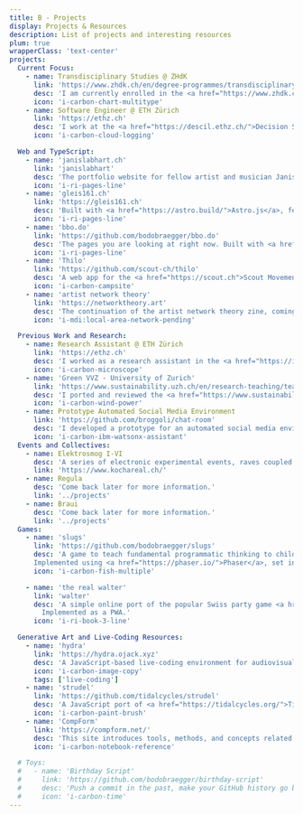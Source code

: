 ```yaml
---
title: B - Projects
display: Projects & Resources
description: List of projects and interesting resources
plum: true
wrapperClass: 'text-center'
projects:
  Current Focus:
    - name: Transdisciplinary Studies @ ZHdK
      link: 'https://www.zhdk.ch/en/degree-programmes/transdisciplinarystudies'
      desc: 'I am currently enrolled in the <a href="https://www.zhdk.ch/en/degree-programmes/transdisciplinarystudies">Transdisciplinary Studies</a> program at <a href="https://www.zhdk.ch/en">ZHdK</a>, where I am exploring the intersection of music, visual art, technology, and science.'
      icon: 'i-carbon-chart-multitype'
    - name: Software Engineer @ ETH Zürich
      link: 'https://ethz.ch'
      desc: 'I work at the <a href="https://descil.ethz.ch/">Decision Science Laboratory</a>, where I maintain the existing lab infrastructure and develop new tools for behavioral research, mainly using Python and C#. I also containerize the tech stack and migrate it to an in-house Kubernetes cluster.'
      icon: 'i-carbon-cloud-logging'

  Web and TypeScript:
    - name: 'janislabhart.ch'
      link: 'janislabhart'
      desc: 'The portfolio website for fellow artist and musician Janis labhart, based on a design by Lara Koller. Built with <a href="https://astro.build/">Astro.js</a>. The code can be found <a href="https://github.com/bodobraegger/janislabhart">here</a>.'
      icon: 'i-ri-pages-line'
    - name: 'gleis161.ch'
      link: 'https://gleis161.ch'
      desc: 'Built with <a href="https://astro.build/">Astro.js</a>, featuring an encrypted content system for anonymous administration. It was built to raise money for organizations in Gaza. Find the source <a href="https://github.com/gleis161/home">here</a>.'
      icon: 'i-ri-pages-line'
    - name: 'bbo.do'
      link: 'https://github.com/bodobraegger/bbo.do'
      desc: 'The pages you are looking at right now. Built with <a href="https://vuejs.org/">Vue.js</a> and <a href="https://unocss.dev/">Uno.css</a>.'
      icon: 'i-ri-pages-line'
    - name: 'Thilo'
      link: 'https://github.com/scout-ch/thilo'
      desc: 'A web app for the <a href="https://scout.ch">Scout Movement</a> in Switzerland. Built with <a href="https://reactjs.org/">React</a> and <a href="https://primer.style/">Primer</a>. Implemented as a Progressive Web App, installable on mobile devices and available offline.'
      icon: 'i-carbon-campsite'
    - name: 'artist network theory'
      link: 'https://networktheory.art'
      desc: 'The continuation of the artist network theory zine, coming soon. Code is available on <a href="https://github.com/bodobraegger/artist-network-theory">GitHub</a>.'
      icon: 'i-mdi:local-area-network-pending'

  Previous Work and Research:
    - name: Research Assistant @ ETH Zürich
      link: 'https://ethz.ch'
      desc: 'I worked as a research assistant in the <a href="https://ip.ethz.ch/">Intellectual Property Group</a> of <a href="https://ethz.ch">ETH Zürich</a> for five years, next to my studies. I mainly engineered behavioral research software, building on Python, Django, and oTree, used in laboratories and online experiments that I also supervised at times, assisting on several papers and research projects at the <a href="https://gess.ethz.ch/en.html">ETH Department of Humanities, Social and Political Sciences</a>.'
      icon: 'i-carbon-microscope'
    - name: 'Green VVZ - University of Zurich'
      link: 'https://www.sustainability.uzh.ch/en/research-teaching/teaching/Green-VVZ.html'
      desc: 'I ported and reviewed the <a href="https://www.sustainability.uzh.ch/en/research-teaching/teaching/Green-VVZ.html">Green VVZ</a> tool, which allows admins to create and display collection of courses at UZH with a focus on sustainability. The project was done for the <a href="https://www.ifi.uzh.ch/en/isr.html">Informatics and Sustainability Research</a> group.'
      icon: 'i-carbon-wind-power'
    - name: Prototype Automated Social Media Environment
      link: 'https://github.com/broggoli/chat-room'
      desc: 'I developed a prototype for an automated social media environment for researching chat moderation for the <a href="https://www.ipz.uzh.ch/en.html">UZH Department of Political Science</a>.'
      icon: 'i-carbon-ibm-watsonx-assistant'
  Events and Collectives:
    - name: Elektrosmog I-VI
      desc: 'A series of electronic experimental events, raves coupled with lan-parties hosted in squats and off spaces in Zurich. Notably the <a href="https://www.kochareal.ch/">Koch Areal</a>.'
      link: 'https://www.kochareal.ch/'
    - name: Regula
      desc: 'Come back later for more information.'
      link: '../projects'
    - name: Braui
      desc: 'Come back later for more information.'
      link: '../projects'
  Games:
    - name: 'slugs'
      link: 'https://github.com/bodobraegger/slugs'
      desc: 'A game to teach fundamental programmatic thinking to children, used in studies at <a href="https://ethz.ch">ETH Zürich</a>.
      Implemented using <a href="https://phaser.io/">Phaser</a>, set in a semi-procedurally generated world, with mouse and text controls, emulating terminal usage.'
      icon: 'i-carbon-fish-multiple'

    - name: 'the real walter'
      link: 'walter'
      desc: 'A simple online port of the popular Swiss party game <a href="https://urs.fatamorgana.ch/wahre.html">Der wahre Walter</a>.
        Implemented as a PWA.'
      icon: 'i-ri-book-3-line'

  Generative Art and Live-Coding Resources:
    - name: 'hydra'
      link: 'https://hydra.ojack.xyz'
      desc: 'A JavaScript-based live-coding environment for audiovisuals, simulating analog video synthesis. Created by <a href="https://ojack.xyz">Olivia Jack</a>.'
      icon: 'i-carbon-image-copy'
      tags: ['live-coding']
    - name: 'strudel'
      link: 'https://github.com/tidalcycles/strudel'
      desc: 'A JavaScript port of <a href="https://tidalcycles.org/">Tidal Cycles</a>, a live-coding environment for music.'
      icon: 'i-carbon-paint-brush'
    - name: 'CompForm'
      link: 'https://compform.net/'
      desc: 'This site introduces tools, methods, and concepts related to creating computational form. It discusses computational form in many mediums.'
      icon: 'i-carbon-notebook-reference'

  # Toys:
  #   - name: 'Birthday Script'
  #     link: 'https://github.com/bodobraegger/birthday-script'
  #     desc: 'Push a commit in the past, make your GitHub history go back to your birthday.'
  #     icon: 'i-carbon-time'
---
```


<!-- @layout-full-width -->

<ListProjects :projects="frontmatter.projects" />
